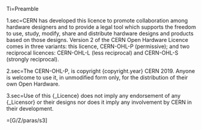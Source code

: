 
Ti=Preamble

1.sec=CERN has developed this licence to promote collaboration among hardware designers and to provide a legal tool which supports the freedom to use, study, modify, share and distribute hardware designs and products based on those designs. Version 2 of the CERN Open Hardware Licence comes in three variants: this licence, CERN-OHL-P (permissive); and two reciprocal licences: CERN-OHL-L (less reciprocal) and CERN-OHL-S (strongly reciprocal).

2.sec=The CERN-OHL-P, is copyright {copyright.year} CERN 2019. Anyone is welcome to use it, in unmodified form only, for the distribution of their own Open Hardware.

3.sec=Use of this {_Licence} does not imply any endorsement of any {_Licensor} or their designs nor does it imply any involvement by CERN in their development.

=[G/Z/paras/s3]


